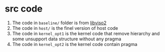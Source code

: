 # src code 
1. The code in `baseline/` folder is from [libviso2](https://www.cvlibs.net/software/libviso/)
2. The code in `host/` is the finel version of host code
3. The code in `kernel_opt1` is the kernel code that remove hierarchy and some unsupport data structure without any pragma
4. The code in `kernel_opt2` is the kernel code contain pragma